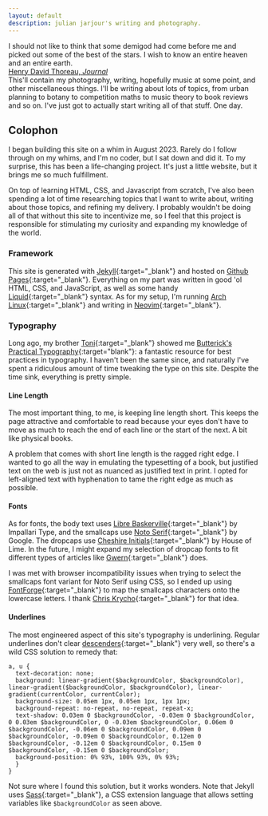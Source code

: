 ```yaml
---
layout: default
description: julian jarjour's writing and photography.
---
```

<div class="epigraph">
I should not like to think that some demigod had come before me and picked out some of the best of the stars. I wish to know an entire heaven and an entire earth.
<footer><a class="epigraphcitation" target=_blank href="https://thoreau.library.ucsb.edu/writings_journals_pdfs/TMS20newTR.pdf">Henry David Thoreau, <em>Journal</em></a></footer>
</div>
This'll contain my photography, writing, hopefully music at some point, and other miscellaneous things. I'll be writing about lots of topics, from urban planning to botany to competition maths to music theory to book reviews and so on. I've just got to actually start writing all of that stuff. One day.

## Colophon
<span class="dc">I</span> began building this site on a whim in August 2023. Rarely do I follow through on my whims, and I'm no coder, but I sat down and did it. To my surprise, this has been a life-changing project. It's just a little website, but it brings me so much fulfillment.

On top of learning HTML, CSS, and Javascript from scratch, I've also been spending a lot of time researching topics that I want to write about, writing about those topics, and refining my delivery. I probably wouldn't be doing all of that without this site to incentivize me, so I feel that this project is responsible for stimulating my curiosity and expanding my knowledge of the world.
### Framework
This site is generated with [Jekyll](https://jekyllrb.com/){:target="_blank"} and hosted on [Github Pages](https://pages.github.com/){:target="_blank"}. Everything on my part was written in good 'ol HTML, CSS, and JavaScript, as well as some handy [Liquid](https://shopify.github.io/liquid/){:target="_blank"} syntax. As for my setup, I'm running [Arch Linux](https://archlinux.org/){:target="_blank"} and writing in [Neovim](https://neovim.io/){:target="_blank"}.
### Typography
Long ago, my brother [Toni](https://www.tonijarjour.com/){:target="_blank"} showed me [Butterick's Practical Typography](https://practicaltypography.com/){:target="blank"}: a fantastic resource for best practices in typography. I haven't been the same since, and naturally I've spent a ridiculous amount of time tweaking the type on this site. Despite the time sink, everything is pretty simple.
#### Line Length
The most important thing, to me, is keeping line length short. This keeps the page attractive and comfortable to read because your eyes don't have to move as much to reach the end of each line or the start of the next. A bit like physical books.

A problem that comes with short line length is the ragged right edge. I wanted to go all the way in emulating the typesetting of a book, but justified text on the web is just not as nuanced as justified text in print. I opted for left-aligned text with hyphenation to tame the right edge as much as possible.
#### Fonts
As for fonts, the body text uses [Libre Baskerville](https://www.impallari.com/revivals/baskerville/){:target="_blank"} by Impallari Type, and the smallcaps use [Noto Serif](https://fonts.google.com/noto/specimen/Noto+Serif){:target="_blank"} by Google. The dropcaps use [Cheshire Initials](https://www.dafont.com/cheshire-initials.font){:target="_blank"} by House of Lime. In the future, I might expand my selection of dropcap fonts to fit different types of articles like [Gwern](https://gwern.net/dropcap#drop-cap-implementation){:target="_blank"} does.

I was met with browser incompatibility issues when trying to select the smallcaps font variant for Noto Serif using CSS, so I ended up using [FontForge](https://fontforge.org/en-US/){:target="_blank"} to map the smallcaps characters onto the lowercase letters. I thank [Chris Krycho](https://v4.chriskrycho.com/2015/css-fallback-for-opentype-small-caps.html){:target="_blank"} for that idea.
#### Underlines
The most engineered aspect of this site's typography is underlining. Regular underlines don't clear [descenders](https://en.wikipedia.org/wiki/Descender){:target="_blank"} very well, so there's a wild CSS solution to remedy that:
```
a, u {
  text-decoration: none;
  background: linear-gradient($backgroundColor, $backgroundColor), linear-gradient($backgroundColor, $backgroundColor), linear-gradient(currentColor, currentColor);
  background-size: 0.05em 1px, 0.05em 1px, 1px 1px;
  background-repeat: no-repeat, no-repeat, repeat-x;
  text-shadow: 0.03em 0 $backgroundColor, -0.03em 0 $backgroundColor, 0 0.03em $backgroundColor, 0 -0.03em $backgroundColor, 0.06em 0 $backgroundColor, -0.06em 0 $backgroundColor, 0.09em 0 $backgroundColor, -0.09em 0 $backgroundColor, 0.12em 0 $backgroundColor, -0.12em 0 $backgroundColor, 0.15em 0 $backgroundColor, -0.15em 0 $backgroundColor;
  background-position: 0% 93%, 100% 93%, 0% 93%;
  }
}
```
Not sure where I found this solution, but it works wonders. Note that Jekyll uses [Sass](https://sass-lang.com/){:target="_blank"}, a CSS extension language that allows setting variables like `$backgroundColor` as seen above.
